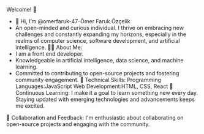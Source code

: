 Welcome! 👋

- 👋 Hi, I’m @omerfaruk-47-Ömer Faruk Özçelik
- An open-minded and curious individual. I thrive on embracing new challenges and constantly expanding my horizons, especially in the realms of computer science, software development, and artificial intelligence.
👨‍💻 About Me:
- I am a front end developer.
- Knowledgeable in artificial intelligence, data science, and machine learning.
- Committed to contributing to open-source projects and fostering community engagement.
🔧 Technical Skills:
Programming Languages:JavaScript
Web Development:HTML, CSS, React
🌱 Continuous Learning:
I make it a goal to learn something new every day. Staying updated with emerging technologies and advancements keeps me excited.

🤝 Collaboration and Feedback:
I'm enthusiastic about collaborating on open-source projects and engaging with the community. 






